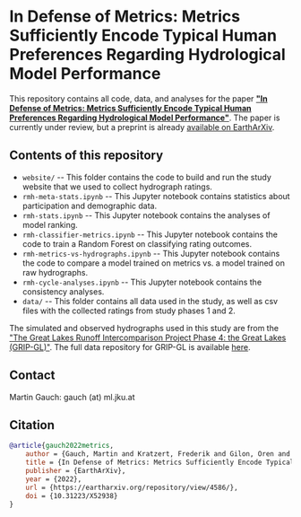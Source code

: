 # In Defense of Metrics: Metrics Sufficiently Encode Typical Human Preferences Regarding Hydrological Model Performance

This repository contains all code, data, and analyses for the paper [**"In Defense of Metrics: Metrics Sufficiently Encode Typical Human Preferences Regarding Hydrological Model Performance"**](https://eartharxiv.org/repository/view/4586/).
The paper is currently under review, but a preprint is already [available on EarthArXiv](https://eartharxiv.org/repository/view/4586/).

## Contents of this repository

- `website/` -- This folder contains the code to build and run the study website that we used to collect hydrograph ratings.
- `rmh-meta-stats.ipynb` -- This Jupyter notebook contains statistics about participation and demographic data.
- `rmh-stats.ipynb` -- This Jupyter notebook contains the analyses of model ranking.
- `rmh-classifier-metrics.ipynb` -- This Jupyter notebook contains the code to train a Random Forest on classifying rating outcomes.
- `rmh-metrics-vs-hydrographs.ipynb` -- This Jupyter notebook contains the code to compare a model trained on metrics vs. a model trained on raw hydrographs.
- `rmh-cycle-analyses.ipynb` -- This Jupyter notebook contains the consistency analyses.
- `data/` -- This folder contains all data used in the study, as well as csv files with the collected ratings from study phases 1 and 2.

The simulated and observed hydrographs used in this study are from the ["The Great Lakes Runoff Intercomparison Project Phase 4: the Great Lakes (GRIP-GL)"](https://doi.org/10.5194/hess-26-3537-2022). The full data repository for GRIP-GL is available [here](https://doi.org/10.20383/103.0598).

## Contact

Martin Gauch: gauch (at) ml.jku.at

## Citation

```bib
@article{gauch2022metrics,
    author = {Gauch, Martin and Kratzert, Frederik and Gilon, Oren and Gupta, Hoshin and Mai, Juliane and Nearing, Grey and Tolson, Bryan and Hochreiter, Sepp and Klotz, Daniel},
    title = {In Defense of Metrics: Metrics Sufficiently Encode Typical Human Preferences Regarding Hydrological Model Performance},
    publisher = {EarthArXiv},
    year = {2022},
    url = {https://eartharxiv.org/repository/view/4586/},
    doi = {10.31223/X52938}
}
```

